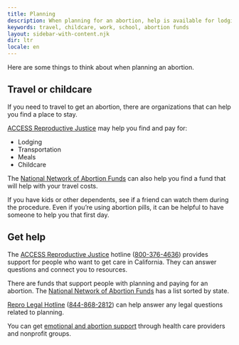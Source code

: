 ```yaml
---
title: Planning
description: When planning for an abortion, help is available for lodging, transportation, meals, and childcare.
keywords: travel, childcare, work, school, abortion funds
layout: sidebar-with-content.njk
dir: ltr
locale: en
---
```

Here are some things to think about when planning an abortion.

## Travel or childcare

If you need to travel to get an abortion, there are organizations that can help you find a place to stay.

[ACCESS Reproductive Justice](https://accessrj.org/case-study/access-reproductive-justice-healthline/) may help you find and pay for:

- Lodging
- Transportation
- Meals
- Childcare

The [National Network of Abortion Funds](https://abortionfunds.org/need-abortion/) can also help you find a fund that will help with your travel costs.

If you have kids or other dependents, see if a friend can watch them during the procedure. Even if you’re using abortion pills, it can be helpful to have someone to help you that first day.

## Get help

The [ACCESS Reproductive Justice](https://accessrj.org/case-study/access-reproductive-justice-healthline/) hotline (<a href="tel:+1-800-376-4636">800-376-4636</a>) provides support for people who want to get care in California. They can answer questions and connect you to resources.

There are funds that support people with planning and paying for an abortion. The [National Network of Abortion Funds](https://abortionfunds.org/need-abortion/#funds) has a list sorted by state.

[Repro Legal Hotline](https://www.reprolegalhelpline.org/) (<a href="tel:+1-888-868-2812">844-868-2812</a>) can help answer any legal questions related to planning.

You can get [emotional and abortion support](/support/health-and-wellness/) through health care providers and nonprofit groups.
